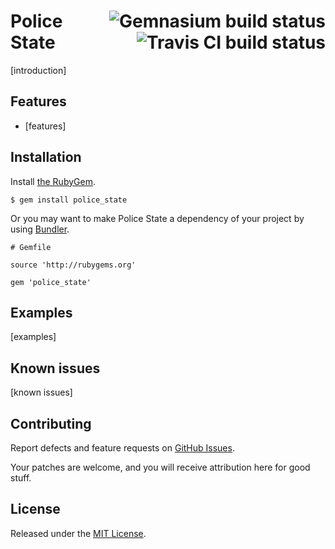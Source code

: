 # [<img align="right" src="https://gemnasium.com/ninja-loss/police_state.png?branch=master" title="Gemnasium build status" />](http://gemnasium.com/ninja-loss/police_state) [<img align="right" src="https://secure.travis-ci.org/ninja-loss/police_state.png?branch=master" title="Travis CI build status" />](http://travis-ci.org/ninja-loss/police_state) Police State

[introduction]

## Features

* [features]

## Installation

Install [the RubyGem](http://rubygems.org/gems/police_state "Police State at RubyGems.org").

    $ gem install police_state

Or you may want to make Police State a dependency of your project by using [Bundler](http://gembundler.com).

    # Gemfile

    source 'http://rubygems.org'

    gem 'police_state'

## Examples

[examples]

## Known issues

[known issues]

## Contributing

Report defects and feature requests on [GitHub Issues](http://github.com/ninja-loss/police_state/issues).

Your patches are welcome, and you will receive attribution here for good stuff.

## License

Released under the [MIT License](http://github.com/ninja-loss/police_state/blob/master/MIT-LICENSE.markdown).
